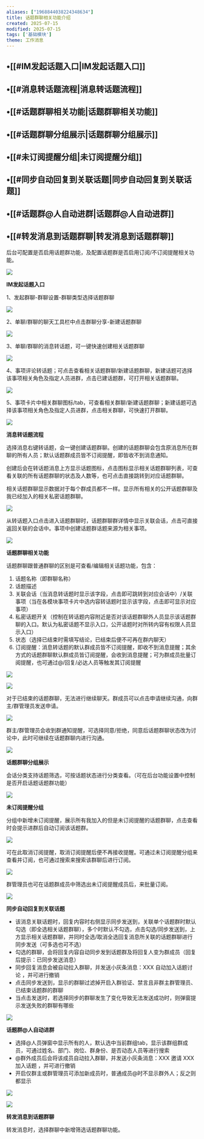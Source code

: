 ```yaml
---
aliases: ["1968844038224348634"]
title: 话题群聊相关功能介绍
created: 2025-07-15
modified: 2025-07-15
tags: ['基础模块']
theme: 工作消息
---
```


## •[[#IM发起话题入口|IM发起话题入口]]

## •[[#消息转话题流程|消息转话题流程]]

## •[[#话题群聊相关功能|话题群聊相关功能]]

## •[[#话题群聊分组展示|话题群聊分组展示]]

## •[[#未订阅提醒分组|未订阅提醒分组]]

## •[[#同步自动回复到关联话题|同步自动回复到关联话题]]

## •[[#话题群@人自动进群|话题群@人自动进群]]

## •[[#转发消息到话题群聊|转发消息到话题群聊]]

后台可配置是否启用话题群功能，及配置话题群是否启用订阅/不订阅提醒相关功能。

![](https://myhelpdoc.oss-cn-heyuan.aliyuncs.com/mdimages/25116a5ff00ef2c977b9f3712e859594.jpg)

**IM发起话题入口**

1、发起群聊-群聊设置-群聊类型选择话题群聊

![](https://myhelpdoc.oss-cn-heyuan.aliyuncs.com/mdimages/45a8a9e5150f26ef709bb9a4780d5fdf.jpg)

2、单聊/群聊的聊天工具栏中点击群聊分享-新建话题群聊

![](https://myhelpdoc.oss-cn-heyuan.aliyuncs.com/mdimages/bcfbb5663076299de6c11156d1a7940a.jpg)

3、单聊/群聊的消息转话题，可一键快速创建相关话题群聊

![](https://myhelpdoc.oss-cn-heyuan.aliyuncs.com/mdimages/ac3cb9801722a2208cd122a4abedd971.jpg)

4、事项评论转话题；可点击查看相关话题群聊/新建话题群聊，新建话题可选择该事项相关角色及指定人员进群，点击已建话题群，可打开相关话题群聊。

![](https://myhelpdoc.oss-cn-heyuan.aliyuncs.com/mdimages/9f33784be7dcf4ab7e8a9c3af38a38a3.jpg)

5、事项卡片中相关群聊图标/tab，可查看相关群聊/新建话题群聊；新建话题可选择该事项相关角色及指定人员进群，点击相关群聊，可快速打开群聊。

![](https://myhelpdoc.oss-cn-heyuan.aliyuncs.com/mdimages/de6a505f291ce5a7f6238a58a03aa175.jpg)

**消息转话题流程**

选择消息右键转话题，会一键创建话题群聊。创建的话题群聊会包含原消息所在群聊的所有人员；默认话题群成员皆不订阅提醒，即皆收不到消息通知。

创建后会在转话题消息上方显示话题图标，点击图标显示相关话题群聊列表，可查看关联的所有话题群聊的状态及人数等，也可点击直接跳转到对应话题群聊。

相关话题群聊显示数据对于每个群成员都不一样。显示所有相关的公开话题群聊及我已经加入的相关私密话题群聊。

![](https://myhelpdoc.oss-cn-heyuan.aliyuncs.com/mdimages/29f6725ab632c1cda673a886493ed489.jpg)

从转话题入口点击进入话题群聊时，话题群聊群详情中显示关联会话，点击可直接返回关联的会话中。事项中创建话题群话题来源为相关事项。

![](https://myhelpdoc.oss-cn-heyuan.aliyuncs.com/mdimages/a8c8c90f2b23a21d2122c9033014d78c.jpg)

**话题群聊相关功能**

话题群聊跟普通群聊的区别是可查看/编辑相关话题功能，包含：

1. 话题名称（即群聊名称）
2. 话题描述
3. 关联会话（当消息转话题时显示该字段，点击即可跳转到对应会话中）/关联事项（当在各模块事项卡片中选内容转话题时显示该字段，点击即可显示对应事项）
4. 私密话题开关（控制在转话题内容附近是否对该话题群聊外人员显示该话题群聊的入口。默认为私密话题不显示入口，公开话题时对所转内容有权限人员显示入口）
5. 状态（选择已结束时需填写结论，已结束后便不可再在群内聊天）
6. 订阅提醒：消息转话题的默认群成员皆不订阅提醒，即收不到消息提醒；其余方式的话题群聊默认群成员皆订阅提醒，会收到消息提醒；可为群成员批量订阅提醒，也可通过@/回复/必达人员等触发其订阅提醒

![](https://myhelpdoc.oss-cn-heyuan.aliyuncs.com/mdimages/ae416e24021f57a8b1dc84c53e135feb.jpg)

![](https://myhelpdoc.oss-cn-heyuan.aliyuncs.com/mdimages/765c2eb05edb500e967ed25f2ac4c91f.jpg)

对于已结束的话题群聊，无法进行继续聊天。群成员可以点击申请继续沟通，向群主/群管理员发送申请。

![](https://myhelpdoc.oss-cn-heyuan.aliyuncs.com/mdimages/390839bcc456cefd4180f65478ec8ede.jpg)

群主/群管理员会收到群通知提醒，可选择同意/拒绝，同意后话题群聊状态改为讨论中，此时可继续在话题群聊内进行沟通。

![](https://myhelpdoc.oss-cn-heyuan.aliyuncs.com/mdimages/7f996538ff7396b9c67ea48d9ba2b8fb.jpg)

**话题群聊分组展示**

会话分类支持话题筛选，可按话题状态进行分类查看。（可在后台功能设置中控制是否开启话题话题群功能）

![](https://myhelpdoc.oss-cn-heyuan.aliyuncs.com/mdimages/c9656fa71eaafac79815700c28d7cf80.jpg)

**未订阅提醒分组**

分组中新增未订阅提醒，展示所有我加入的但是未订阅提醒的话题群聊，点击查看时会提示进群后自动订阅该话题群。

![](https://myhelpdoc.oss-cn-heyuan.aliyuncs.com/mdimages/3025476ad1bb5bab3151a8f7eb8615e8.jpg)

可在此取消订阅提醒，取消订阅提醒后便不再接收提醒。可通过未订阅提醒分组来查看并订阅，也可通过搜索来搜索该群聊后进行订阅。

![](https://myhelpdoc.oss-cn-heyuan.aliyuncs.com/mdimages/9d820b016d8ceaf457ba961f4fc52855.jpg)

群管理员也可在话题群成员中筛选出未订阅提醒成员后，来批量订阅。

![](https://myhelpdoc.oss-cn-heyuan.aliyuncs.com/mdimages/f4a4c2f2666daf16fcfc4abab9783758.jpg)

**同步自动回复到关联话题**

- 该消息关联话题时，回复内容时右侧显示同步发送到，关联单个话题群时默认勾选（即全选相关话题群聊），多个时默认不勾选，点击勾选/同步发送到，上方显示相关话题群聊，并同时全选/取消全选回复消息所关联的话题群聊进行同步发送（可多选也可不选）
- 勾选的群聊，会将回复内容自动同步发到话题群及将回复人变为群成员（回复后提示：已同步发送消息）
- 同步回复消息会被自动拉入群聊，并发送小灰条消息：XXX 自动加入话题讨论 ，并可进行撤销
- 点击同步发送到，显示的群聊过滤掉开启入群验证、禁言且非群主群管理员、已结束话题群的群聊
- 当点击发送时，若选择同步的群聊发生了变化导致无法发送成功时，则弹窗提示发送失败的群聊有哪些

![](https://myhelpdoc.oss-cn-heyuan.aliyuncs.com/mdimages/cd4a267a7044e741dcd782cfdf3d6fc1.jpg)

**话题群@人自动进群**

- 选择@人员弹窗中显示所有的人，默认选中当前群组tab，显示该群组群成员，可通过姓名、部门、岗位、群身份、是否动态人员等进行搜索
- @群外成员后会将该成员自动拉入群聊，并发送小灰条消息：XXX 邀请 XXX 加入话题 ，并可进行撤销
- 开启仅群主或群管理员可添加新成员时，普通成员@时不显示群外人；反之则都显示

![](https://myhelpdoc.oss-cn-heyuan.aliyuncs.com/mdimages/4d72f1346c0e6ac6447c9fe4778971bf.jpg)

![](https://myhelpdoc.oss-cn-heyuan.aliyuncs.com/mdimages/d33ee6f7a5e0958017db3953d241ff4c.jpg)

**转发消息到话题群聊**

转发消息时，选择群聊中新增筛选话题群聊功能。

